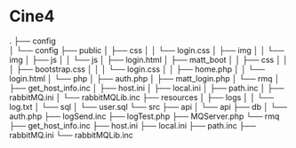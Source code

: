 # Cine4
.
├── config <br>
│   └── config
├── public
│   ├── css
│   │   └── login.css
│   ├── img
│   │   └── img
│   ├── js
│   │   └── js
│   ├── login.html
│   ├── matt_boot
│   │   ├── css
│   │   │   ├── bootstrap.css
│   │   │   └── login.css
│   │   ├── home.php
│   │   └── login.html
│   └── php
│       ├── auth.php
│       ├── matt_login.php
│       └── rmq
│           ├── get_host_info.inc
│           ├── host.ini
│           ├── local.ini
│           ├── path.inc
│           ├── rabbitMQ.ini
│           └── rabbitMQLib.inc
├── resources
│   ├── logs
│   │   └── log.txt
│   └── sql
│       └── user.sql
└── src
    ├── api
    │   └── api
    ├── db
    │   └── auth.php
    ├── logSend.inc
    ├── logTest.php
    ├── MQServer.php
    └── rmq
        ├── get_host_info.inc
        ├── host.ini
        ├── local.ini
        ├── path.inc
        ├── rabbitMQ.ini
        └── rabbitMQLib.inc
